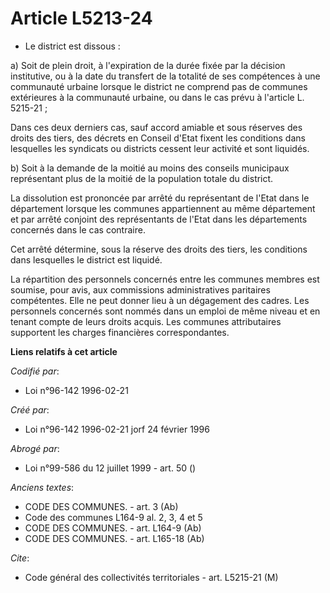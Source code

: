 # Article L5213-24

- Le district est dissous :

a) Soit de plein droit, à l'expiration de la durée fixée par la décision institutive, ou à la date du transfert de la
totalité de ses compétences à une communauté urbaine lorsque le district ne comprend pas de communes extérieures à la
communauté urbaine, ou dans le cas prévu à l'article L. 5215-21 ;

Dans ces deux derniers cas, sauf accord amiable et sous réserves des droits des tiers, des décrets en Conseil d'Etat fixent
les conditions dans lesquelles les syndicats ou districts cessent leur activité et sont liquidés.

b) Soit à la demande de la moitié au moins des conseils municipaux représentant plus de la moitié de la population totale du
district.

La dissolution est prononcée par arrêté du représentant de l'Etat dans le département lorsque les communes appartiennent au
même département et par arrêté conjoint des représentants de l'Etat dans les départements concernés dans le cas contraire.

Cet arrêté détermine, sous la réserve des droits des tiers, les conditions dans lesquelles le district est liquidé.

La répartition des personnels concernés entre les communes membres est soumise, pour avis, aux commissions administratives
paritaires compétentes. Elle ne peut donner lieu à un dégagement des cadres. Les personnels concernés sont nommés dans un
emploi de même niveau et en tenant compte de leurs droits acquis. Les communes attributaires supportent les charges
financières correspondantes.

**Liens relatifs à cet article**

_Codifié par_:

  - Loi n°96-142 1996-02-21

_Créé par_:

  - Loi n°96-142 1996-02-21 jorf 24 février 1996

_Abrogé par_:

  - Loi n°99-586 du 12 juillet 1999 - art. 50 ()

_Anciens textes_:

  - CODE DES COMMUNES. - art. 3 (Ab)
  - Code des communes L164-9 al. 2, 3, 4 et 5
  - CODE DES COMMUNES. - art. L164-9 (Ab)
  - CODE DES COMMUNES. - art. L165-18 (Ab)

_Cite_:

  - Code général des collectivités territoriales - art. L5215-21 (M)
